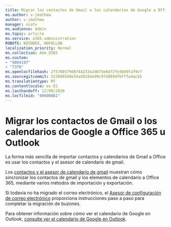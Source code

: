 ```yaml
---
title: Migrar los contactos de Gmail o los calendarios de Google a Office 365 u Outlook
ms.author: v-jmathew
author: v-jmathew
manager: scotv
ms.audience: Admin
ms.topic: article
ms.service: o365-administration
ROBOTS: NOINDEX, NOFOLLOW
localization_priority: Normal
ms.collection: Adm_O365
ms.custom:
- "9004197"
- "7378"
ms.openlocfilehash: 2f5708579d8f44233e2d875e0d72fe3b09faf9cf
ms.sourcegitcommit: 523098560e54a50184a99c974809dfbfffadacb5
ms.translationtype: MT
ms.contentlocale: es-ES
ms.lasthandoff: 12/09/2020
ms.locfileid: "49608881"
---
```

# <a name="migrate-gmail-contacts-or-google-calendars-to-office-365-or-outlook"></a>Migrar los contactos de Gmail o los calendarios de Google a Office 365 u Outlook

La forma más sencilla de importar contactos y calendarios de Gmail a Office es usar los contactos y el asesor de calendario de gmail.

Los [contactos y el asesor de calendario de gmail](https://go.microsoft.com/fwlink/?linkid=2134386) muestran cómo sincronizar los contactos de gmail y los elementos de calendario a Office 365, mediante varios métodos de importación y exportación.

Si todavía no ha migrado el correo electrónico, el [Asesor de configuración de correo electrónico](https://go.microsoft.com/fwlink/?linkid=2133951) proporciona instrucciones paso a paso para completar la migración de buzones.

Para obtener información sobre cómo ver el calendario de Google en Outlook, [consulte ver el calendario de Google en Outlook](https://go.microsoft.com/fwlink/?linkid=2083939).
